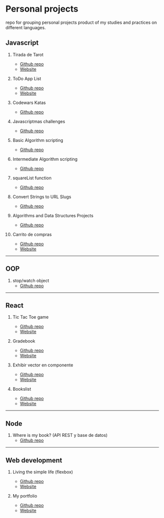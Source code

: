 # Personal projects  
repo for grouping personal projects product of my studies and practices on different languages.

## Javascript
1. Tirada de Tarot
    - <a href="https://github.com/fernandoarmonellifiedler/personal-projects/tree/master/javascript/tirada-tarot" target="_blank">Github repo</a>
    - <a href="https://javascript-tirada-de-tarot.netlify.app/" target="_blank">Website</a>

2. ToDo App List
    - <a href="https://github.com/fernandoarmonellifiedler/js-practices/tree/main/5-javascript-projects/01_to-do-app-list" target="_blank">Github repo</a>
    - <a href="https://javascript-todo-app-list.netlify.app/" target="_blank">Website</a>

3. Codewars Katas
    - <a href="https://github.com/fernandoarmonellifiedler/js-practices/tree/main/codewars-katas" target="_blank">Github repo</a>

4. Javascriptmas challenges
    - <a href="https://github.com/fernandoarmonellifiedler/js-practices/tree/main/javascriptmas-challenges" target="_blank">Github repo</a>

5. Basic Algorithm scripting
    - <a href="https://github.com/fernandoarmonellifiedler/js-practices/tree/main/js-freeCodeCamp-full-course/06_basic-algorithm-scripting" target="_blank">Github repo</a>

6. Intermediate Algorithm scripting
    - <a href="https://github.com/fernandoarmonellifiedler/js-practices/tree/main/js-freeCodeCamp-full-course/09_intermediate-algorithm-scripting" target="_blank">Github repo</a>

7. squareList function
    - <a href="https://github.com/fernandoarmonellifiedler/js-practices/blob/main/js-freeCodeCamp-full-course/08_functional-programming/11_exercise.js" target="_blank">Github repo</a>

8. Convert Strings to URL Slugs
    - <a href="https://github.com/fernandoarmonellifiedler/js-practices/blob/main/js-freeCodeCamp-full-course/08_functional-programming/15_exercise-convert-strings-to-url-slugs.js" target="_blank">Github repo</a>

9. Algorithms and Data Structures Projects
    - <a href="https://github.com/fernandoarmonellifiedler/js-practices/tree/main/js-freeCodeCamp-full-course/10_javascript-algorithms-and-data-structures-proyects" target="_blank">Github repo</a>

10. Carrito de compras
    - <a href="https://github.com/fernandoarmonellifiedler/diplomatura-web-fullstack/tree/main/ejercicios/modulo-2_javascript/unidad-2_integracion-js-html/04_trabajo-practico-02" target="_blank">Github repo</a>
    - <a href="https://javascript-carrito-de-compras.netlify.app/" target="_blank">Website</a>

---

## OOP
1. stop/watch object
    - <a href="https://github.com/fernandoarmonellifiedler/js-practices/blob/main/object-oriented-programming/mosh-channel/lessons/09_exercise.js" target="_blank">Github repo</a>

---

## React
1. Tic Tac Toe game
    - <a href="https://github.com/fernandoarmonellifiedler/front-end-libraries/tree/main/intro-react" target="_blank">Github repo</a>
    - <a href="https://react-tic-tac-toe-gameapp.netlify.app/" target="_blank">Website</a>

2. Gradebook
    - <a href="https://github.com/fernandoarmonellifiedler/intro-react" target="_blank">Github repo</a>
    - <a href="https://react-gradebook.netlify.app/" target="_blank">Website</a>

3. Exhibir vector en componente
    - <a href="https://github.com/fernandoarmonellifiedler/diplomatura-web-fullstack/tree/main/ejercicios/modulo-5_react-inicial/unidad-2_componentes/tp" target="_blank">Github repo</a>
    - <a href="https://react-array-in-component.netlify.app" target="_blank">Website</a>

4. Bookslist
    - <a href="https://github.com/fernandoarmonellifiedler/front-end-libraries/tree/main/react-2020/tutorial" target="_blank">Github repo</a>
    - <a href="https://react-bookslist.netlify.app" target="_blank">Website</a>
    
---

## Node
1. Where is my book? (API REST y base de datos)
    - <a href="https://github.com/fernandoarmonellifiedler/diplomatura-web-fullstack/tree/main/ejercicios/modulo-4_nodejs-intermedio/tp-integrador(M4-M5)" target="_blank">Github repo</a>

---

## Web development
1. Living the simple life (flexbox)
    - <a href="https://github.com/fernandoarmonellifiedler/web-developer-exercises/tree/main/flexbox-exercise/ex004" target="_blank">Github repo</a>
    - <a href="https://web-development-living-the-simple-life.netlify.app/" target="_blank">Website</a>

2. My portfolio
    - <a href="https://github.com/fernandoarmonellifiedler/web-developer-exercises/tree/main/my-portfolio" target="_blank">Github repo</a>
    - <a href="https://web-development-my-portfolio.netlify.app/" target="_blank">Website</a>


